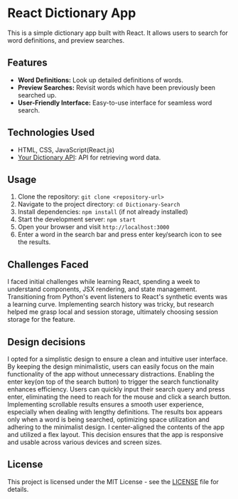 # React Dictionary App

This is a simple dictionary app built with React. It allows users to search for word definitions, and preview searches.

## Features

- **Word Definitions:** Look up detailed definitions of words.
- **Preview Searches:** Revisit words which have been previously been searched up.
- **User-Friendly Interface:** Easy-to-use interface for seamless word search.

## Technologies Used

- HTML, CSS, JavaScript(React.js)
- [Your Dictionary API](https://yourdictionary.com): API for retrieving word data.

## Usage

1. Clone the repository: `git clone <repository-url>`
2. Navigate to the project directory: `cd Dictionary-Search`
3. Install dependencies: `npm install` (if not already installed)
4. Start the development server: `npm start`
5. Open your browser and visit `http://localhost:3000`
6. Enter a word in the search bar and press enter key/search icon to see the results.

## Challenges Faced
I faced initial challenges while learning React, spending a week to understand components, JSX rendering, and state management. Transitioning from Python's event listeners to React's synthetic events was a learning curve. Implementing search history was tricky, but research helped me grasp local and session storage, ultimately choosing session storage for the feature.

## Design decisions 
I opted for a simplistic design to ensure a clean and intuitive user interface.  By keeping the design minimalistic, users can easily focus on the main functionality of the app without unnecessary distractions. Enabling the enter key(on top of the search button) to trigger the search functionality enhances efficiency. Users can quickly input their search query and press enter, eliminating the need to reach for the mouse and click a search button. Implementing scrollable results ensures a smooth user experience, especially when dealing with lengthy definitions. The results box appears only when a word is being searched, optimizing space utilization and adhering to the minimalist design. I center-aligned the contents of the app and utilized a flex layout. This decision ensures that the app is responsive and usable across various devices and screen sizes.

## License

This project is licensed under the MIT License - see the [LICENSE](LICENSE) file for details.


